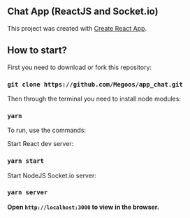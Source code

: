 ## Chat App (ReactJS and Socket.io)

This project was created with [Create React App](https://github.com/facebookincubator/create-react-app).


## How to start?

First you need to download or fork this repository:

### `git clone https://github.com/Megoos/app_chat.git`

Then through the terminal you need to install node modules:

### `yarn`

To run, use the commands:

Start React dev server:
### `yarn start`

Start NodeJS Socket.io server:
### `yarn server`

**Open `http://localhost:3000` to view in the browser.**
